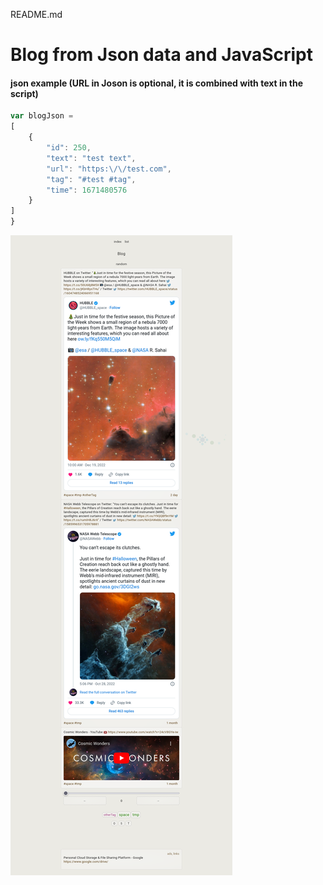 README.md

<!-- comment -->

# Blog from Json data and JavaScript

#### json example (URL in Joson is optional, it is combined with text in the script)
```javascript
var blogJson = 
[
    {
        "id": 250,
        "text": "test text",
        "url": "https:\/\/test.com",
        "tag": "#test #tag",
        "time": 1671480576
    }
]
}
```

![screenshot](screenshot.png)

<!--
## title
###### title


- list
 - list
  - list

[example.com](http://example.com/)

#### screenshot
![screenshot](screenshot.png)
-->

